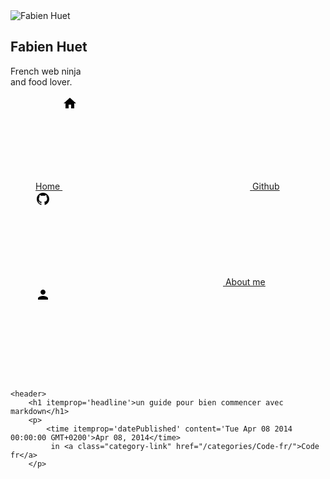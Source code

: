 <!DOCTYPE html>
<html lang='en'>
<head>
	<meta charset='utf-8'>
	<meta http-equiv='X-UA-Compatible' content='IE=edge,chrome=1'>
	<meta name='viewport' content='width=device-width, initial-scale=1.0, maximum-scale=1.0, user-scalable=no'>
	<title>un guide pour bien commencer avec markdown - Waxo</title>
	<meta name='author' content='Fabien Huet'>
	<meta name='description' content='Waxo'>
	<link rel=icon href=/assets/images/favicon.ico>
	<link href='/assets/styles/main.css' rel='stylesheet' type='text/css'>
	<link rel=author href='https://plus.google.com/u/0/108215978680291843501'>
	<link rel=publisher href='https://plus.google.com/u/0/108215978680291843501'>
	<meta name=keywords content='web developper, meteor, react, node'>
	<meta property=og:type content=site>
	<meta property=og:url content=http://wax-o.com/img>
	<meta property=og:title content='Fabien Huet, web developper'>
	<meta property=og:site_name content=waxo>
	<meta property=og:locale content=en_US>
	<meta property=og:description content='Hello, I’m Fabien, web ninja and food lover.'>
	<meta property=og:image content=http://wax-o.com/img/fabien_huet.png>
	<meta itemprop=name content='Fabien Huet, web developper'>
	<meta itemprop=description content='Hello, I’m Fabien, web ninja and food lover.'>
	<meta itemprop=image content=http://wax-o.com/img/fabien_huet.png>
	<meta name=twitter:card content=summary>
	<meta name=twitter:site content=@fabien_huet>
	<meta name=twitter:title content='Fabien Huet'>
	<meta name=twitter:description content='Hello, I’m Fabien, web ninja and food lover.'>
	<meta name=twitter:creator content=@fabien_huet>
	<meta name=twitter:image content=http://wax-o.com/img/fabien_huet.png>
</head>
<body>
<nav id='sideBar'>
	<div>
		<img src='/assets/images/fabien_huet.png' alt='Fabien Huet'>
		<h1>Fabien Huet</h1>
		<p>French web ninja <br> and food lover.</p>
	</div>
	<menu>
		<a href='/'>
			Home
			<svg xmlns='http://www.w3.org/2000/svg'>
				<path d='M10 20v-6h4v6h5v-8h3L12 3 2 12h3v8z'/>
			</svg>
		</a>
		<a target='_blank' href='https://github.com/fabien-h'>
			Github
			<svg xmlns='http://www.w3.org/2000/svg'>
				<path d='M22,12c0-5.5-4.5-10-10-10S2,6.5,2,12c0,4.6,3.1,8.4,7.2,9.6c0.1-0.1,0.2-0.2,0.2-0.3c0.2-0.5,0-1.3,0-1.9 c-1,0.2-2.3,0.2-3.1-0.6C6,18.5,6,18.1,5.8,17.7c-0.3-0.5-0.6-0.8-1-1.1C4.4,16.3,4.3,16,4.9,16c0.5,0,1.1,0.4,1.4,0.8 c0.4,0.5,0.6,1,1.2,1.3c0.6,0.2,1.4,0.1,2-0.1c0.1-0.6,0.3-1.1,0.7-1.4c-1.8-0.2-3.6-0.9-4.3-2.7C5.2,12.1,5.2,10,6.5,8.7 C6.1,7.9,6.2,6.9,6.6,5.9C7.4,5.7,8.7,6.5,9.4,7c1.7-0.5,3.5-0.5,5.2,0c0.7-0.5,1.9-1.4,2.8-1.1c0.4,1,0.4,1.9,0.1,2.7 c1.3,1.4,1.3,3.5,0.7,5.1c-0.7,1.8-2.5,2.5-4.3,2.7c1,0.9,0.7,2.8,0.7,4c0,0.4-0.1,0.9,0.2,1.1C18.9,20.4,22,16.6,22,12z'/>
			</svg>
		</a>
		<a target='_blank' href='http://wax-o.com/'>
			About me
			<svg xmlns='http://www.w3.org/2000/svg'>
				<path d='M12 12c2.21 0 4-1.79 4-4s-1.79-4-4-4-4 1.79-4 4 1.79 4 4 4zm0 2c-2.67 0-8 1.34-8 4v2h16v-2c0-2.66-5.33-4-8-4z'/>
			</svg>
		</a>
	</menu>
	<!-- 	<a href='/categories'><svg xmlns='http://www.w3.org/2000/svg'><path d='M19.5,9L9,19.5c-0.6,0.6-1.6,0.6-2.3,0l-6.3-6.3c-0.6-0.6-0.6-1.6,0-2.3L11,0.5C11.4,0.1,11.8,0,12.3,0l0,0 l5.5,1.2l0,0c0.2,0,0.8,0.2,1,1l1.1,5C20.1,7.9,20,8.5,19.5,9z M16.9,3.1c-0.6-0.6-1.7-0.6-2.3,0c-0.6,0.6-0.6,1.7,0,2.4 c0.6,0.6,1.7,0.6,2.4,0C17.5,4.8,17.5,3.8,16.9,3.1z'/></svg>Categories</a>
		<a href='/archives'><svg xmlns='http://www.w3.org/2000/svg'><path d='M19.3,0.1H0.7C0.3,0.1,0,0.3,0,0.7v3.1c0,0.4,0.3,0.7,0.7,0.7h18.7c0.4,0,0.7-0.3,0.7-0.7V0.7 C20,0.3,19.7,0.1,19.3,0.1z'/><path d='M0.4,5v7.9v1.2v4.7c0,0.6,0.5,1.2,1.2,1.2h16.8c0.6,0,1.2-0.5,1.2-1.2V14v-1.2V5H0.4z M14.2,9.1 c0,0.3-0.2,0.5-0.5,0.5H6.1c-0.3,0-0.5-0.2-0.5-0.5v-1c0-0.3,0.2-0.5,0.5-0.5h7.6c0.3,0,0.5,0.2,0.5,0.5V9.1z'/></svg>Archives</a> -->
</nav>
<article itemscope itemType='http://schema.org/BlogPosting' id='postContainer'>

	<header>
		<h1 itemprop='headline'>un guide pour bien commencer avec markdown</h1>
		<p>
			<time itemprop='datePublished' content='Tue Apr 08 2014 00:00:00 GMT+0200'>Apr 08, 2014</time>
			 in <a class="category-link" href="/categories/Code-fr/">Code fr</a> 
		</p>
